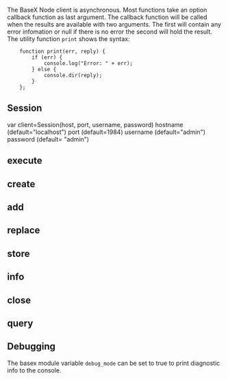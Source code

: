 The BaseX Node client is asynchronous.  Most functions take an option
callback function as last argument. The callback function will be 
called when the results are available with two arguments.
The first will contain any error infomation or null if there is no error
the second will hold the result.
The utility function `print` shows the syntax:
 
		function print(err, reply) {
			if (err) {
				console.log("Error: " + err);
			} else {
				console.dir(reply);
			}
		}; 

## Session
var client=Session(host, port, username, password)
	hostname (default="localhost")
	port (default=1984)
	username (default="admin")
	password (default= "admin")

 
## execute

## create
## add
## replace
## store
## info
## close

## query

## Debugging
The basex module variable `debug_mode` can be set to true to 
print diagnostic info to the console.